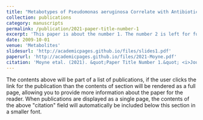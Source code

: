 ```yaml
---
title: "Metabotypes of Pseudomonas aeruginosa Correlate with Antibiotic Resistance, Virulence and Clinical Outcome in Cystic Fibrosis Chronic Infections"
collection: publications
category: manuscripts
permalink: /publication/2021-paper-title-number-1
excerpt: 'This paper is about the number 1. The number 2 is left for future work.'
date: 2009-10-01
venue: 'Metabolites'
slidesurl: 'http://academicpages.github.io/files/slides1.pdf'
paperurl: 'http://academicpages.github.io/files/2021-Moyne.pdf'
citation: 'Moyne etal. (2021). &quot;Paper Title Number 1.&quot; <i>Journal 1</i>. 1(1).'
---
```


The contents above will be part of a list of publications, if the user clicks the link for the publication than the contents of section will be rendered as a full page, allowing you to provide more information about the paper for the reader. When publications are displayed as a single page, the contents of the above "citation" field will automatically be included below this section in a smaller font.

